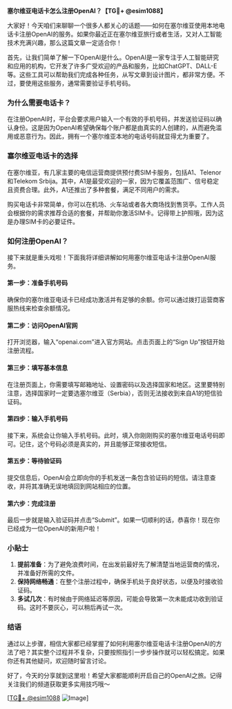 **塞尔维亚电话卡怎么注册OpenAI？【TG💪+ @esim1088】**

大家好！今天咱们来聊聊一个很多人都关心的话题——如何在塞尔维亚使用本地电话卡注册OpenAI的服务。如果你最近正在塞尔维亚旅行或者生活，又对人工智能技术充满兴趣，那么这篇文章一定适合你！

首先，让我们简单了解一下OpenAI是什么。OpenAI是一家专注于人工智能研究和应用的机构，它开发了许多广受欢迎的产品和服务，比如ChatGPT、DALL-E等。这些工具可以帮助我们完成各种任务，从写文章到设计图片，都非常方便。不过，要使用这些服务，通常需要验证手机号码。

### 为什么需要电话卡？

在注册OpenAI时，平台会要求用户输入一个有效的手机号码，并发送验证码以确认身份。这是因为OpenAI希望确保每个账户都是由真实的人创建的，从而避免滥用或恶意行为。因此，拥有一个塞尔维亚本地的电话号码就显得尤为重要了。

### 塞尔维亚电话卡的选择

在塞尔维亚，有几家主要的电信运营商提供预付费SIM卡服务，包括A1、Telenor和Telekom Srbija。其中，A1是最受欢迎的一家，因为它覆盖范围广、信号稳定且资费合理。此外，A1还推出了多种套餐，满足不同用户的需求。

购买电话卡非常简单，你可以在机场、火车站或者各大商场找到售货亭。工作人员会根据你的需求推荐合适的套餐，并帮助你激活SIM卡。记得带上护照哦，因为这是办理SIM卡的必要证件。

### 如何注册OpenAI？

接下来就是重头戏啦！下面我将详细讲解如何用塞尔维亚电话卡注册OpenAI服务。

#### 第一步：准备手机号码
确保你的塞尔维亚电话卡已经成功激活并有足够的余额。你可以通过拨打运营商客服热线来检查余额情况。

#### 第二步：访问OpenAI官网
打开浏览器，输入“openai.com”进入官方网站。点击页面上的“Sign Up”按钮开始注册流程。

#### 第三步：填写基本信息
在注册页面上，你需要填写邮箱地址、设置密码以及选择国家和地区。这里要特别注意，选择国家时一定要选塞尔维亚（Serbia），否则无法接收到来自A1的短信验证码。

#### 第四步：输入手机号码
接下来，系统会让你输入手机号码。此时，填入你刚刚购买的塞尔维亚电话号码即可。记住，这个号码必须是真实的，并且能够正常接收短信。

#### 第五步：等待验证码
提交信息后，OpenAI会立即向你的手机发送一条包含验证码的短信。请注意查收，并将其准确无误地填回到网站相应的位置。

#### 第六步：完成注册
最后一步就是输入验证码并点击“Submit”。如果一切顺利的话，恭喜你！现在你已经成为一位OpenAI的新用户啦！

### 小贴士

1. **提前准备**：为了避免浪费时间，在出发前最好先了解清楚当地运营商的情况，并准备好所需的文件。
2. **保持网络畅通**：在整个注册过程中，确保手机处于良好状态，以便及时接收验证码。
3. **多试几次**：有时候由于网络延迟等原因，可能会导致第一次未能成功收到验证码。这时不要灰心，可以稍后再试一次。

### 结语

通过以上步骤，相信大家都已经掌握了如何利用塞尔维亚电话卡注册OpenAI的方法了吧？其实整个过程并不复杂，只要按照指引一步步操作就可以轻松搞定。如果你还有其他疑问，欢迎随时留言讨论。

好了，今天的分享就到这里啦！希望大家都能顺利开启自己的OpenAI之旅。记得关注我们的频道获取更多实用技巧哦～

[[TG💪+ @esim1088](https://t.me/s/esim1088) ![Image](https://i.postimg.cc/4NQfJmqS/Snipaste-2025-05-13-00-14-12.png)]